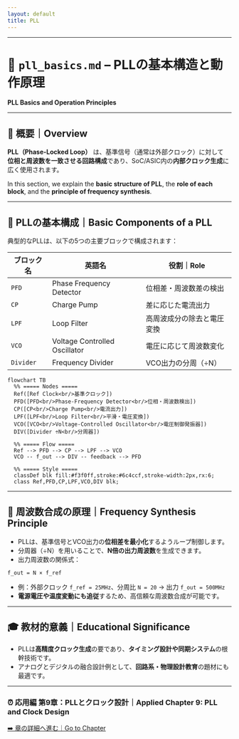 ```yaml
---
layout: default
title: PLL
---
```


---

# 🔧 `pll_basics.md` – PLLの基本構造と動作原理  
**PLL Basics and Operation Principles**

---

## 📘 概要｜Overview

**PLL（Phase-Locked Loop）** は、基準信号（通常は外部クロック）に対して  
**位相と周波数を一致させる回路構成**であり、SoC/ASIC内の**内部クロック生成**に広く使用されます。

In this section, we explain the **basic structure of PLL**, the **role of each block**, and the **principle of frequency synthesis**.

---

## 🧱 PLLの基本構成｜Basic Components of a PLL

典型的なPLLは、以下の5つの主要ブロックで構成されます：

| ブロック名 | 英語名 | 役割｜Role |
|------------|--------|------------|
| `PFD` | Phase Frequency Detector | 位相差・周波数差の検出 |
| `CP`  | Charge Pump             | 差に応じた電流出力     |
| `LPF` | Loop Filter             | 高周波成分の除去と電圧変換 |
| `VCO` | Voltage Controlled Oscillator | 電圧に応じて周波数変化 |
| `Divider` | Frequency Divider    | VCO出力の分周（÷N） |

```mermaid
flowchart TB
  %% ===== Nodes =====
  Ref([Ref Clock<br/>基準クロック])
  PFD([PFD<br/>Phase-Frequency Detector<br/>位相・周波数検出])
  CP([CP<br/>Charge Pump<br/>電流出力])
  LPF([LPF<br/>Loop Filter<br/>平滑・電圧変換])
  VCO([VCO<br/>Voltage-Controlled Oscillator<br/>電圧制御発振器])
  DIV([Divider ÷N<br/>分周器])

  %% ===== Flow =====
  Ref --> PFD --> CP --> LPF --> VCO
  VCO -- f_out --> DIV -- feedback --> PFD

  %% ===== Style =====
  classDef blk fill:#f3f0ff,stroke:#6c4ccf,stroke-width:2px,rx:6;
  class Ref,PFD,CP,LPF,VCO,DIV blk;
```

---

## 🔄 周波数合成の原理｜Frequency Synthesis Principle

- PLLは、基準信号とVCO出力の**位相差を最小化**するようループ制御します。
- 分周器（÷N）を用いることで、**N倍の出力周波数**を生成できます。
- 出力周波数の関係式：

```
f_out = N × f_ref
```

- 例：外部クロック `f_ref = 25MHz`、分周比 `N = 20` → 出力 `f_out = 500MHz`
- **電源電圧や温度変動にも追従**するため、高信頼な周波数合成が可能です。

---

## 🎓 教材的意義｜Educational Significance

- PLLは**高精度クロック生成**の要であり、**タイミング設計や同期システム**の根幹技術です。
- アナログとデジタルの融合設計例として、**回路系・物理設計教育**の題材にも最適です。

---

### ⏰ 応用編 第9章：PLLとクロック設計｜Applied Chapter 9: PLL and Clock Design  
[➡️ 章の詳細へ進む｜Go to Chapter](./README.md)  

